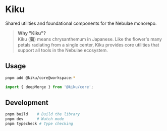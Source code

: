 # Kiku

Shared utilities and foundational components for the Nebulae monorepo.

> **Why "Kiku"?**  
> Kiku (**菊**) means chrysanthemum in Japanese. Like the flower's many petals radiating from a single center,
Kiku provides core utilities that support all tools in the Nebulae ecosystem.

## Usage

```bash
pnpm add @kiku/core@workspace:*
```

```typescript
import { deepMerge } from '@kiku/core';
```

## Development

```bash
pnpm build    # Build the library
pnpm dev      # Watch mode
pnpm typecheck # Type checking
```
